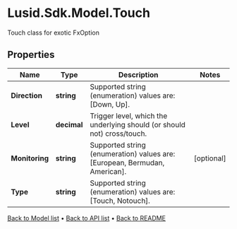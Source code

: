 # Lusid.Sdk.Model.Touch
Touch class for exotic FxOption

## Properties

Name | Type | Description | Notes
------------ | ------------- | ------------- | -------------
**Direction** | **string** | Supported string (enumeration) values are: [Down, Up]. | 
**Level** | **decimal** | Trigger level, which the underlying should (or should not) cross/touch. | 
**Monitoring** | **string** | Supported string (enumeration) values are: [European, Bermudan, American]. | [optional] 
**Type** | **string** | Supported string (enumeration) values are: [Touch, Notouch]. | 

[Back to Model list](../README.md#documentation-for-models) &#8226; [Back to API list](../README.md#documentation-for-api-endpoints) &#8226; [Back to README](../README.md)

